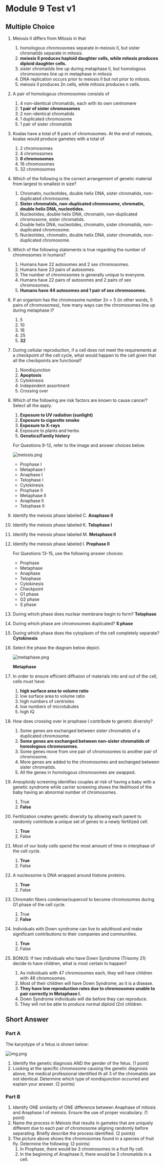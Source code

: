 # Module 9 Test v1

## Multiple Choice

1. Meiosis II differs from Mitosis in that

    1. homologous chromosomes separate in meiosis II, but sister chromatids separate in mitosis.
    2. **meiosis II produces haploid daughter cells, while mitosis produces diploid daughter cells.**
    3. sister chromatids line up during metaphase II, but homologous chromosomes line up in metaphase in mitosis
    4. DNA replication occurs prior to meiosis II but not prior to mitosis.
    5. meiosis II produces 2n cells, while mitosis produces n cells.

2. A pair of homologous chromosomes consists of

    1. 4 non-identical chromatids, each with its own centromere
    2. **1 pair of sister chromosomes**
    3. 2 non-identical chromatids
    4. 1 duplicated chromosome
    5. 1 pair of sister chromatids

3. Koalas have a total of 8 pairs of chromosomes. At the end of meiosis, koalas would produce gametes with a total of

    1. 2 chromosomes
    2. 4 chromosomes
    3. **8 chromosomes**
    4. 16 chromosomes
    5. 32 chromosomes

4. Which of the following is the correct arrangement of genetic material from largest to smallest in size?

    1. Chromatin, nucleotides, double helix DNA, sister chromatids, non-duplicated chromosome.
    2. **Sister chromatids, non-duplicated chromosome, chromatin, double helix DNA, nucleotides.**
    3. Nucleotides, double helix DNA, chromatin, non-duplicated chromosome, sister chromatids.
    4. Double helix DNA, nucleotides, chromatin, sister chromatids, non-duplicated chromosome.
    5. Nucleotides, chromatin, double helix DNA, sister chromatids, non-duplicated chromosome.

5. Which of the following statements is true regarding the number of chromosomes in humans?

    1. Humans have 22 autosomes and 2 sex chromosomes.
    2. Humans have 23 pairs of autosomes.
    3. The number of chromosomes is generally unique to everyone.
    4. Humans have 22 pairs of autosomes and 2 pairs of sex chromosomes.
    5. **Humans have 44 autosomes and 1 pair of sex chromosomes.**

6. If an organism has the chromosome number 2n = 5 (in other words, 5 pairs of chromosomes), how many ways can the chromosomes line up during metaphase I?

    1. 5
    2. 10
    3. 16
    4. 25
    5. **32**

7. During cellular reproduction, if a cell does not meet the requirements at a checkpoint of the cell cycle, what would happen to the cell given that all the checkpoints are functional?

    1. Nondisjunction
    2. **Apoptosis**
    3. Cytokinesis
    4. Independent assortment
    5. Crossing over

8. Which of the following are risk factors are known to cause cancer? Select all the apply.

    1. **Exposure to UV radiation (sunlight)**
    2. **Exposure to cigarette smoke**
    3. **Exposure to X-rays**
    4. Exposure to plants and herbs
    5. **Genetics/Family history**

    For Questions 9-12, refer to the image and answer choices below.

    ![meiosis.png](assets/meiosis-1.png)

    - Prophase I
    - Metaphase I
    - Anaphase I
    - Telophase I
    - Cytokinesis
    - Prophase II
    - Metaphase II
    - Anaphase II
    - Telophase II

9. Identify the meiosis phase labeled C. **Anaphase II**
10. Identify the meiosis phase labeled K. **Telophase I**
11. Identify the meiosis phase labeled M. **Metaphase II**
12. Identify the meiosis phase labeled I. **Prophase II**

    For Questions 13-15, use the following answer choices:

    - Prophase
    - Metaphase
    - Anaphase
    - Telophase
    - Cytokinesis
    - Checkpoint
    - G1 phase
    - G2 phase
    - S phase

13. During which phase does nuclear membrane begin to form? **Telophase**
14. During which phase are chromosomes duplicated? **S phase**
15. During which phase does the cytoplasm of the cell completely separate? **Cytokinesis**
16. Select the phase the diagram below depict.

    ![metaphase.png](assets/metaphase.png)

    **Metaphase**

17. In order to ensure efficient diffusion of materials into and out of the cell, cells must have:

    1. **high surface area to volume ratio**
    2. low surface area to volume ratio
    3. high numbers of centrioles
    4. low numbers of microtubules
    5. high IQ

18. How does crossing over in prophase I contribute to genetic diversity?

    1. Some genes are exchanged between sister chromatids of a duplicated chromosome.
    2. **Some genes are exchanged between non-sister chromatids of homologous chromosomes.**
    3. Some genes move from one pair of chromosomes to another pair of chromosome.
    4. More genes are added to the chromosomes and exchanged between sister chromatids.
    5. All the genes in homologous chromosomes are swapped.

19. Aneuploidy screening identifies couples at risk of having a baby with a genetic syndrome while carrier screening shows the likelihood of the baby having an abnormal number of chromosomes.

    1. True
    2. **False**

20. Fertilization creates genetic diversity by allowing each parent to randomly contribute a unique set of genes to a newly fertilized cell.

    1. **True**
    2. False

21. Most of our body cells spend the most amount of time in interphase of the cell cycle.

    1. **True**
    2. False

22. A nucleosome is DNA wrapped around histone proteins.

    1. **True**
    2. False

23. Chromatin fibers condense/supercoil to become chromosomes during G1 phase of the cell cycle.

    1. True
    2. **False**

24. Individuals with Down syndrome can live to adulthood and make significant contributions to their companies and communities.

    1. **True**
    2. False

25. BONUS: If two individuals who have Down Syndrome (Trisomy 21) decide to have children, what is most certain to happen?

    1. As individuals with 47 chromosomes each, they will have children with 48 chromosomes.
    2. Most of their children will have Down Syndrome, as it is a disease.
    3. **They have low reproduction rates due to chromosomes unable to pair correctly in Metaphase I.**
    4. Down Syndrome individuals will die before they can reproduce.
    5. They will not be able to produce normal diploid (2n) children.

## Short Answer

### Part A

The karyotype of a fetus is shown below:

![img.png](assets/karyotype.png)

1. Identify the genetic diagnosis AND the gender of the fetus. (1 point)
2. Looking at the specific chromosome causing the genetic diagnosis above, the medical professional identified th all 3 of the chromatids are not identical. Determine which type of nondisjunction occurred and explain your answer. (2 points)

### Part B

1. Identify ONE similarity of ONE difference between Anaphase of mitosis and Anaphase I of meiosis. Ensure the use of proper vocabulary. (1 point)
2. Name the process in Meiosis that results in gametes that are uniquely different due to each pair of chromosome aligning randomly before separating. Briefly describe the process identified. (2 points)
3. The picture above shows the chromosomes found in a species of fruit fly. Determine the following: (2 points)
    1. In Prophase, there would be 3 chromosomes in a fruit fly cell.
    2. In the beginning of Anaphase II, there would be 3 chromatids in a cell.